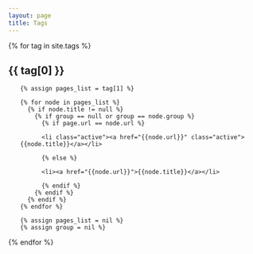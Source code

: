 ```yaml
---
layout: page
title: Tags
---
```


{% for tag in site.tags %}

  <h2 class='tag-header' id="{{ tag[0]| slugify }}-ref">{{ tag[0] }}</h2>

  <ul>

    {% assign pages_list = tag[1] %}

    {% for node in pages_list %}
      {% if node.title != null %}
        {% if group == null or group == node.group %}
          {% if page.url == node.url %}

          <li class="active"><a href="{{node.url}}" class="active">{{node.title}}</a></li>

          {% else %}

          <li><a href="{{node.url}}">{{node.title}}</a></li>

          {% endif %}
        {% endif %}
      {% endif %}
    {% endfor %}

    {% assign pages_list = nil %}
    {% assign group = nil %}

  </ul>

{% endfor %}
